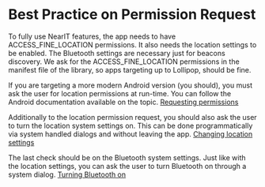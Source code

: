 # Best Practice on Permission Request

To fully use NearIT features, the app needs to have ACCESS_FINE_LOCATION permissions. It also needs the location settings to be enabled. The Bluetooth settings are necessary just for beacons discovery. We ask for the ACCESS_FINE_LOCATION permissions in the manifest file of the library, so apps targeting up to Lollipop, should be fine.

If you are targeting a more modern Android version (you should), you must ask the user for location permissions at run-time. You can follow the Android documentation available on the topic.
[Requesting permissions](https://developer.android.com/training/permissions/requesting.html)

Additionally to the location permission request, you should also ask the user to turn the location system settings on. This can be done programmatically via system handled dialogs and without leaving the app.
[Changing location settings](https://developer.android.com/training/location/change-location-settings.html)

The last check should be on the Bluetooth system settings. Just like with the location settings, you can ask the user to turn Bluetooth on through a system dialog.
[Turning Bluetooth on](https://developer.android.com/guide/topics/connectivity/bluetooth.html#SettingUp)
